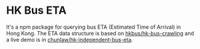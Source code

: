 # HK Bus ETA
  
It's a npm package for querying bus ETA (Estimated Time of Arrival) in Hong Kong. The ETA data structure is based on [hkbus/hk-bus-crawling](https://github.com/hkbus/hk-bus-crawling) and a live demo is in [chunlaw/hk-independent-bus-eta](https://chunlaw.github.io/hk-independent-bus-eta).

